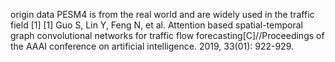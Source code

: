origin data
PESM4 is from the real world and are widely used in the traffic field [1] [1] Guo S, Lin Y, Feng N, et al. Attention based spatial-temporal graph convolutional networks for traffic flow forecasting[C]//Proceedings of the AAAI conference on artificial intelligence. 2019, 33(01): 922-929.
